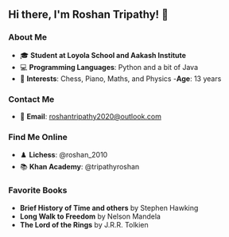 ## Hi there, I'm Roshan Tripathy! 👋

### About Me
- 🎓 **Student at Loyola School and Aakash Institute**
- 💻 **Programming Languages**: Python and a bit of Java
- 🎯 **Interests**: Chess, Piano, Maths, and Physics
-**Age**: 13 years

### Contact Me
- 📧 **Email**: roshantripathy2020@outlook.com

### Find Me Online
- ♟️ **Lichess**: @roshan_2010
- 📚 **Khan Academy**: @tripathyroshan

### Favorite Books
- **Brief History of Time and others** by Stephen Hawking
- **Long Walk to Freedom** by Nelson Mandela
- **The Lord of the Rings** by J.R.R. Tolkien
